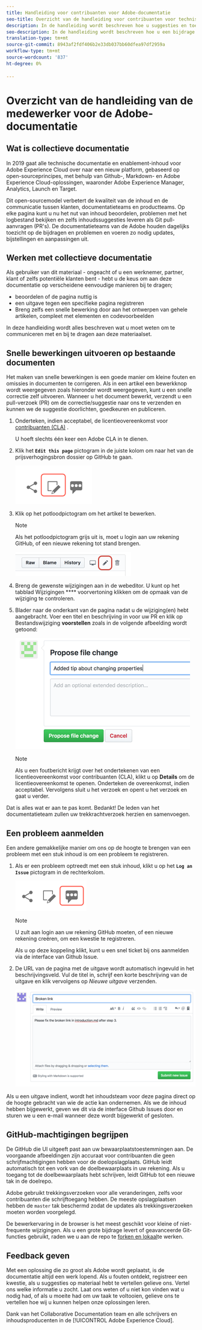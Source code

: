```yaml
---
title: Handleiding voor contribuanten voor Adobe-documentatie
seo-title: Overzicht van de handleiding voor contribuanten voor technische documentatie van Adobe Experience Cloud
description: In de handleiding wordt beschreven hoe u suggesties en toevoegingen kunt toevoegen aan de documentatiesite Adobe.
seo-description: In de handleiding wordt beschreven hoe u een bijdrage kunt leveren aan de [!UICONTROL Adobe Experience Cloud] technische documentatie.
translation-type: tm+mt
source-git-commit: 8943af2fdf406b2e33db037bb60dfea97df2959a
workflow-type: tm+mt
source-wordcount: '837'
ht-degree: 0%

---
```



# Overzicht van de handleiding van de medewerker voor de Adobe-documentatie

## Wat is collectieve documentatie

In 2019 gaat alle technische documentatie en enablement-inhoud voor Adobe Experience Cloud over naar een nieuw platform, gebaseerd op open-sourceprincipes, met behulp van Github-, Markdown- en Adobe Experience Cloud-oplossingen, waaronder Adobe Experience Manager, Analytics, Launch en Target.

Dit open-sourcemodel verbetert de kwaliteit van de inhoud en de communicatie tussen klanten, documentatieteams en productteams. Op elke pagina kunt u nu het nut van inhoud beoordelen, problemen met het logbestand bekijken en zelfs inhoudssuggesties leveren als Git pull-aanvragen (PR&#39;s). De documentatieteams van de Adobe houden dagelijks toezicht op de bijdragen en problemen en voeren zo nodig updates, bijstellingen en aanpassingen uit.

## Werken met collectieve documentatie

Als gebruiker van dit materiaal - ongeacht of u een werknemer, partner, klant of zelfs potentiële klanten bent - hebt u de keus om aan deze documentatie op verscheidene eenvoudige manieren bij te dragen;

* beoordelen of de pagina nuttig is
* een uitgave tegen een specifieke pagina registreren
* Breng zelfs een snelle bewerking door aan het ontwerpen van gehele artikelen, compleet met elementen en codevoorbeelden

In deze handleiding wordt alles beschreven wat u moet weten om te communiceren met en bij te dragen aan deze materiaalset.

<!--
>[!IMPORTANT]
>All repositories that publish to docs.adobe.com have adopted the [Adobe Open Source Code of Conduct](../code-of-conduct.md) or the [.NET Foundation Code of Conduct](https://dotnetfoundation.org/code-of-conduct). For more information, see the [Contributing](../contributing.md) article.
>
> Minor corrections or clarifications to documentation and code examples in public repositories are covered by the [Adobe Documentation Terms of Use](https://www.adobe.com/legal/terms.html). New or significant changes generate a comment in the pull request, asking you to submit an online Contribution License Agreement (CLA) if you are not an employee of Adobe. We need you to complete the online form before we can review or accept your pull request.
-->

## Snelle bewerkingen uitvoeren op bestaande documenten

Het maken van snelle bewerkingen is een goede manier om kleine fouten en omissies in documenten te corrigeren. Als in een artikel een bewerkknop wordt weergegeven zoals hieronder wordt weergegeven, kunt u een snelle correctie zelf uitvoeren. Wanneer u het document bewerkt, verzendt u een pull-verzoek (PR) om de correctie/suggestie naar ons te verzenden en kunnen we de suggestie doorlichten, goedkeuren en publiceren.

1. Onderteken, indien acceptabel, de licentieovereenkomst voor [contribuanten (CLA)](http://opensource.adobe.com/cla.html) .

   U hoeft slechts één keer een Adobe CLA in te dienen.
1. Klik het **`Edit this page`** pictogram in de juiste kolom om naar het van de prijsverhogingsbron dossier op GitHub te gaan.

   ![Dit paginapictogram bewerken](/help/assets/git_edit.png)

1. Klik op het potloodpictogram om het artikel te bewerken.

   >[!NOTE]
   >
   >Als het potloodpictogram grijs uit is, moet u login aan uw rekening GitHub, of een nieuwe rekening tot stand brengen.

   ![Locatie van het potloodpictogram](assets/edit-icon.png)

1. Breng de gewenste wijzigingen aan in de webeditor. U kunt op het tabblad Wijzigingen **** voorvertoning klikken om de opmaak van de wijziging te controleren.
1. Blader naar de onderkant van de pagina nadat u de wijziging(en) hebt aangebracht. Voer een titel en beschrijving in voor uw PR en klik op Bestandswijziging **voorstellen** zoals in de volgende afbeelding wordt getoond:

   ![voorstellen, wijziging](assets/submit-pull-request.png)

   >[!NOTE]
   >
   >Als u een foutbericht krijgt over het ondertekenen van een licentieovereenkomst voor contribuanten (CLA), klikt u op **Details** om de licentieovereenkomst te openen. Onderteken de overeenkomst, indien acceptabel. Vervolgens sluit u het verzoek en opent u het verzoek en gaat u verder.

Dat is alles wat er aan te pas komt. Bedankt! De leden van het documentatieteam zullen uw trekkrachtverzoek herzien en samenvoegen.

## Een probleem aanmelden

Een andere gemakkelijke manier om ons op de hoogte te brengen van een probleem met een stuk inhoud is om een probleem te registreren.

1. Als er een probleem optreedt met een stuk inhoud, klikt u op het **`Log an Issue`** pictogram in de rechterkolom.

   ![](assets/git_log_issue.png)

   >[!NOTE]
   >
   >U zult aan login aan uw rekening GitHub moeten, of een nieuwe rekening creëren, om een kwestie te registreren.

   Als u op deze koppeling klikt, kunt u een snel ticket bij ons aanmelden via de interface van Github Issue.

1. De URL van de pagina met de uitgave wordt automatisch ingevuld in het beschrijvingsveld. Vul de titel in, schrijf een korte beschrijving van de uitgave en klik vervolgens op *Nieuwe uitgave* verzenden.

   ![](assets/git_issue_example.png)

Als u een uitgave indient, wordt het inhoudsteam voor deze pagina direct op de hoogte gebracht van wie de actie kan ondernemen. Als we de inhoud hebben bijgewerkt, geven we dit via de interface Github Issues door en sturen we u een e-mail wanneer deze wordt bijgewerkt of gesloten.

## GitHub-machtigingen begrijpen

De GitHub die UI uitgeeft past aan uw bewaarplaatstoestemmingen aan. De voorgaande afbeeldingen zijn accuraat voor contribuanten die geen schrijfmachtigingen hebben voor de doelopslagplaats. GitHub leidt automatisch tot een vork van de doelbewaarplaats in uw rekening. Als u toegang tot de doelbewaarplaats hebt schrijven, leidt GitHub tot een nieuwe tak in de doelrepo.

Adobe gebruikt trekkingsverzoeken voor alle veranderingen, zelfs voor contribuanten die schrijftoegang hebben. De meeste opslagplaatsen hebben de `master` tak beschermd zodat de updates als trekkingsverzoeken moeten worden voorgelegd.

De bewerkervaring in de browser is het meest geschikt voor kleine of niet-frequente wijzigingen. Als u een grote bijdrage levert of geavanceerde Git-functies gebruikt, raden we u aan de repo te [forken en lokaal](setup/full-workflow.md)te werken.

## Feedback geven

Met een oplossing die zo groot als Adobe wordt geplaatst, is de documentatie altijd een werk lopend. Als u fouten ontdekt, registreer een kwestie, als u suggesties op materiaal hebt te vertellen gelieve ons. Vertel ons welke informatie u zocht. Laat ons weten of u niet kon vinden wat u nodig had, of als u moeite had om uw taak te voltooien, gelieve ons te vertellen hoe wij u kunnen helpen onze oplossingen leren.

Dank van het Collaborative Documentation team en alle schrijvers en inhoudsproducenten in de [!UICONTROL Adobe Experience Cloud].
